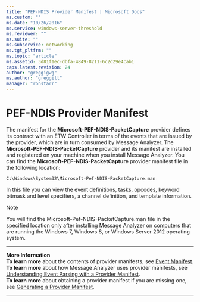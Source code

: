 ```yaml
---
title: "PEF-NDIS Provider Manifest | Microsoft Docs"
ms.custom: ""
ms.date: "10/26/2016"
ms.service: windows-server-threshold
ms.reviewer: ""
ms.suite: ""
ms.subservice: networking
ms.tgt_pltfrm: ""
ms.topic: "article"
ms.assetid: 3d81f1ec-dbfa-4849-8211-6c2d29e4cab1
caps.latest.revision: 24
author: "greggigwg"
ms.author: "greggill"
manager: "ronstarr"
---
```


# PEF-NDIS Provider Manifest

The manifest for the **Microsoft-PEF-NDIS-PacketCapture** provider defines its contract with an ETW Controller in terms of the events that are issued by the provider, which are in turn consumed by Message Analyzer. The **Microsoft-PEF-NDIS-PacketCapture** provider and its manifest are installed and registered on your machine when you install Message Analyzer. You can find the **Microsoft-PEF-NDIS-PacketCapture** provider manifest file in the following location:  
  
 `C:\Windows\System32\Microsoft-Pef-NDIS-PacketCapture.man`  
  
 In this file you can view the event definitions, tasks, opcodes, keyword bitmask and level specifiers, a channel definition, and template information.  
  
> [!NOTE]
>  You will find the Microsoft-Pef-NDIS-PacketCapture.man file in the specified location only after installing Message Analyzer on computers that are running the Windows 7, Windows 8, or Windows Server 2012 operating system.  
  
---  
  
 **More Information**   
 **To learn more** about the contents of provider manifests, see [Event Manifest](etw-framework-conceptual-tutorial.md#BKMK_EventManifest).   
**To learn more** about how Message Analyzer uses provider manifests, see [Understanding Event Parsing with a Provider Manifest](understanding-event-parsing-with-a-provider-manifest.md).  
**To learn more** about obtaining a provider manifest if you are missing one, see [Generating a Provider Manifest](generating-a-provider-manifest.md).  

---
